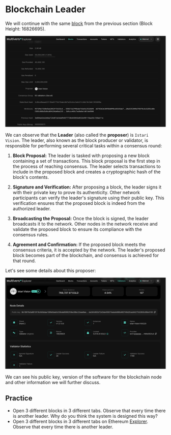 # Blockchain Leader

We will continue with the same [block](https://explorer.multiversx.com/blocks/cec3654a58245c7b548ffdb56254107b3a3a46903b5d191cf67ff126eaa17111) from the previous section (Block Height: 16826695).

![Leader](../../media/leader.png)

We can observe that the **Leader** (also called the **proposer**) is `Istari Vision`.
The leader, also known as the block producer or validator, is responsible for performing several critical tasks within a consensus round:

1. **Block Proposal:** The leader is tasked with proposing a new block containing a set of transactions. This block proposal is the first step in the process of reaching consensus. The leader selects transactions to include in the proposed block and creates a cryptographic hash of the block's contents.

2. **Signature and Verification:** After proposing a block, the leader signs it with their private key to prove its authenticity. Other network participants can verify the leader's signature using their public key. This verification ensures that the proposed block is indeed from the authorized leader.

3. **Broadcasting the Proposal:** Once the block is signed, the leader broadcasts it to the network. Other nodes in the network receive and validate the proposed block to ensure its compliance with the consensus rules.

4. **Agreement and Confirmation:** If the proposed block meets the consensus criteria, it is accepted by the network. The leader's proposed block becomes part of the blockchain, and consensus is achieved for that round.

Let's see some details about this proposer:

![Istari Vision](../../media/istari.png)

We can see his public key, version of the software for the blockchain node and other information we will further discuss.

## Practice

- Open 3 different blocks in 3 different tabs. Observe that every time there is another leader.
Why do you think the system is designed this way?
- Open 3 different blocks in 3 different tabs on Ethereum [Explorer](https://etherscan.io/). Observe that every time there is another leader.